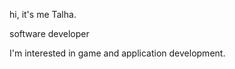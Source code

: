 hi, it's me Talha.

software developer

I'm interested in game and application development. 
<!---
TalhaAntep/TalhaAntep is a ✨ special ✨ repository because its `README.md` (this file) appears on your GitHub profile.
You can click the Preview link to take a look at your changes.
--->
